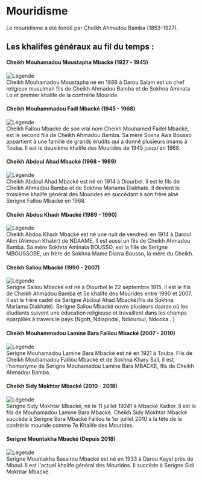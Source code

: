 # Mouridisme  
Le mouridisme a été fondé par  Cheikh Ahmadou Bamba (1853-1927).  

## Les khalifes généraux au fil du temps : 

#### Cheikh Mouhamadou Moustapha Mbacké (1927 - 1945)
![Légende](https://th.bing.com/th/id/OIP.9cb7puMfHFzrzeaVnE7eUAAAAA?w=134&h=180&c=7&r=0&o=5&dpr=1.5&pid=1.7)  
Cheikh Mouhamadou Moustapha né en 1888 à Darou Salam est un chef religieux musulman fils de Cheikh Ahmadou Bamba et de Sokhna Aminata Lo et premier khalife de la confrérie Mouride.

#### Cheikh Mouhammadou Fadl Mbacké (1945 - 1968)  
![Légende](https://th.bing.com/th/id/OIP.bi5pfcLgjTvEye_kS2GmqQHaI7?w=124&h=180&c=7&r=0&o=5&dpr=1.5&pid=1.7)  
Cheikh Fallou Mbacké de son vrai nom Cheikh Mouhamed Fadel Mbacké, est le second fils de Cheikh Ahmadou Bamba. Sa mère Soxna Awa Bousso appartient à une famille de grands érudits qui a donné plusieurs imams à Touba. Il est le deuxième khalife des Mourides de 1945 jusqu'en 1968.

#### Cheikh Abdoul Ahad Mbacké	(1968 - 1989)  
![Légende](https://th.bing.com/th/id/OIP.km-taxOEwNS-wN5MsRneagHaE-?w=221&h=180&c=7&r=0&o=5&dpr=1.5&pid=1.7)    
Cheikh Abdoul Ahad Mbacké est né en 1914 à Diourbel. Il est le fils de Cheikh Ahmadou Bamba et de Sokhna Mariama Diakhaté. Il devient le troisième khalife général des Mourides en succédant à son frère aîné Serigne Fallou Mbacké en 1968.

#### Cheikh Abdou Khadr Mbacké	(1989 - 1990)  
![Légende](https://th.bing.com/th/id/OIP.1SALJsjjAUi8V8PNZ026PQHaGp?w=207&h=186&c=7&r=0&o=5&dpr=1.5&pid=1.7)  
Cheikh Abdou Khadr Mbacké est né une nuit de vendredi en 1914 à Daroul Alim (Alimoun Khabir) de NDAAME. Il est aussi un fils de Cheikh Ahmadou Bamba. Sa mère Sokhna Aminata BOUSSO, est la fille de Serigne MBOUSSOBE, un frère de Sokhna Mame Diarra Bousso, la mère du Cheikh.

#### Cheikh Saliou Mbacké	(1990 - 2007)  
![Légende](https://th.bing.com/th/id/OIP.-Y8xSVJYimqffQe82UtqKwAAAA?w=110&h=180&c=7&r=0&o=5&dpr=1.5&pid=1.7)  
Serigne Saliou Mbacké est né à Diourbel le 22 septembre 1915. Il est le fils de Cheikh Ahmadou Bamba et 5e khalife des Mourides entre 1990 et 2007. Il est le frère cadet de Serigne Abdoul Ahad Mbacké(fils de Sokhna Mariama Diakhaté). Serigne Saliou Mbacké ouvre plusieurs daaras où les étudiants suivent une éducation religieuse et travaillent dans les champs éparpillés à travers le pays (Ngott, Ndiapndal, Ndiouroul, Ndooka…)

#### Cheikh Mouhammadou Lamine Bara Falilou Mbacké (2007 - 2010)  
![Légende](https://th.bing.com/th/id/OIP.tH2FO79u7YEzocPV5G39jAAAAA?w=115&h=180&c=7&r=0&o=5&dpr=1.5&pid=1.7)  
Serigne Mouhamadou Lamine Bara Mbacké est né en 1921 à Touba. Fils de Cheikh Mouhamadou Falilou Mbacké et de Sokhna Khary Sall, il est l’homonyme de Serigne Mouhamadou Lamine Bara MBACKE, fils de Cheikh Ahmadou Bamba.

#### Cheikh Sidy Mokhtar Mbacké	(2010 - 2018)  
![Légende](https://th.bing.com/th/id/OIP.90-u3_XwwZnYGfQ_Av5YCgAAAA?pid=ImgDet&w=189&h=99&c=7&dpr=1,5)  
Serigne Sidy Mokhtar Mbacké, né le 11 juillet 19241 à Mbacké Kadior. Il est le fils de Mouhamadou Lamine Bara Mbacké. Cheikh Sidy Mokhtar Mbacké succède à Serigne Bara Mbacké Falilou le 1er juillet 2010 à la tête de la confrérie mouride comme 7e Khalife des Mourides.

#### Serigne Mountakha Mbacké (Depuis 2018)  
![Légende](https://th.bing.com/th/id/OIP.7wHdJN84CnnU8PNEEw0oaAHaEK?w=270&h=180&c=7&r=0&o=5&dpr=1.5&pid=1.7)  
Serigne Mountakha Bassirou Mbacké est né en 1933 à Darou Kayel près de Mboul. Il est l'actuel khalife général des Mourides. Il succède à Serigne Sidi Mokhtar Mbacké.
